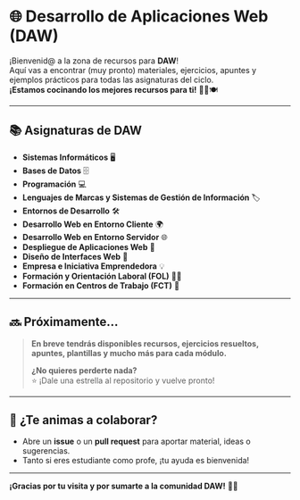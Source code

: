 # 🌐 Desarrollo de Aplicaciones Web (DAW)

¡Bienvenid@ a la zona de recursos para **DAW**!  
Aquí vas a encontrar (muy pronto) materiales, ejercicios, apuntes y ejemplos prácticos para todas las asignaturas del ciclo.  
**¡Estamos cocinando los mejores recursos para ti!** 👨‍💻🍽️

---

## 📚 Asignaturas de DAW

- **Sistemas Informáticos** 🖥️
- **Bases de Datos** 🗄️
- **Programación** 💻
- **Lenguajes de Marcas y Sistemas de Gestión de Información** 🏷️
- **Entornos de Desarrollo** 🛠️
- **Desarrollo Web en Entorno Cliente** 🌍
- **Desarrollo Web en Entorno Servidor** 🌐
- **Despliegue de Aplicaciones Web** 🚀
- **Diseño de Interfaces Web** 🎨
- **Empresa e Iniciativa Emprendedora** 💡
- **Formación y Orientación Laboral (FOL)** 👩‍💼
- **Formación en Centros de Trabajo (FCT)** 🏢

---

## 🔜 Próximamente...

> **En breve tendrás disponibles recursos, ejercicios resueltos, apuntes, plantillas y mucho más para cada módulo.**
>  
> **¿No quieres perderte nada?**  
> ⭐ ¡Dale una estrella al repositorio y vuelve pronto!

---

## 💬 ¿Te animas a colaborar?

- Abre un **issue** o un **pull request** para aportar material, ideas o sugerencias.
- Tanto si eres estudiante como profe, ¡tu ayuda es bienvenida!

---

**¡Gracias por tu visita y por sumarte a la comunidad DAW!** 🚀🙌
